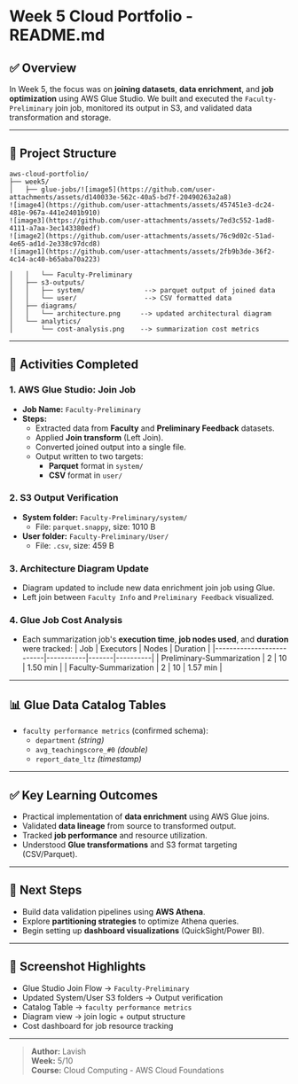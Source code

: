 # Week 5 Cloud Portfolio - README.md

## ✅ Overview
In Week 5, the focus was on **joining datasets**, **data enrichment**, and **job optimization** using AWS Glue Studio. We built and executed the `Faculty-Preliminary` join job, monitored its output in S3, and validated data transformation and storage. 

---

## 📁 Project Structure
```
aws-cloud-portfolio/
├── week5/
│   ├── glue-jobs/![image5](https://github.com/user-attachments/assets/d140033e-562c-40a5-bd7f-20490263a2a8)
![image4](https://github.com/user-attachments/assets/457451e3-dc24-481e-967a-441e2401b910)
![image3](https://github.com/user-attachments/assets/7ed3c552-1ad8-4111-a7aa-3ec143380edf)
![image2](https://github.com/user-attachments/assets/76c9d02c-51ad-4e65-ad1d-2e338c97dcd8)
![image1](https://github.com/user-attachments/assets/2fb9b3de-36f2-4c14-ac40-b65aba70a223)

│   │   └── Faculty-Preliminary
│   ├── s3-outputs/
│   │   ├── system/               --> parquet output of joined data
│   │   └── user/                 --> CSV formatted data
│   ├── diagrams/
│   │   └── architecture.png     --> updated architectural diagram
│   └── analytics/
│       └── cost-analysis.png    --> summarization cost metrics
```

---

## 🔨 Activities Completed

### 1. **AWS Glue Studio: Join Job**
- **Job Name:** `Faculty-Preliminary`
- **Steps:**
  - Extracted data from **Faculty** and **Preliminary Feedback** datasets.
  - Applied **Join transform** (Left Join).
  - Converted joined output into a single file.
  - Output written to two targets:
    - **Parquet** format in `system/`
    - **CSV** format in `user/`

### 2. **S3 Output Verification**
- **System folder:** `Faculty-Preliminary/system/`
  - File: `parquet.snappy`, size: 1010 B
- **User folder:** `Faculty-Preliminary/User/`
  - File: `.csv`, size: 459 B

### 3. **Architecture Diagram Update**
- Diagram updated to include new data enrichment join job using Glue.
- Left join between `Faculty Info` and `Preliminary Feedback` visualized.

### 4. **Glue Job Cost Analysis**
- Each summarization job's **execution time**, **job nodes used**, and **duration** were tracked:
  | Job                      | Executors | Nodes | Duration |
  |--------------------------|-----------|-------|----------|
  | Preliminary-Summarization | 2         | 10    | 1.50 min |
  | Faculty-Summarization     | 2         | 10    | 1.57 min |

---

## 📊 Glue Data Catalog Tables
- `faculty performance metrics` (confirmed schema):
  - `department` *(string)*
  - `avg_teachingscore_#0` *(double)*
  - `report_date_ltz` *(timestamp)*

---

## ✅ Key Learning Outcomes
- Practical implementation of **data enrichment** using AWS Glue joins.
- Validated **data lineage** from source to transformed output.
- Tracked **job performance** and resource utilization.
- Understood **Glue transformations** and S3 format targeting (CSV/Parquet).

---

## 🧠 Next Steps
- Build data validation pipelines using **AWS Athena**.
- Explore **partitioning strategies** to optimize Athena queries.
- Begin setting up **dashboard visualizations** (QuickSight/Power BI).

---

## 📸 Screenshot Highlights
- Glue Studio Join Flow → `Faculty-Preliminary`
- Updated System/User S3 folders → Output verification
- Catalog Table → `faculty performance metrics`
- Diagram view → join logic + output structure
- Cost dashboard for job resource tracking

---

> **Author:** Lavish  
> **Week:** 5/10  
> **Course:** Cloud Computing - AWS Cloud Foundations
